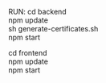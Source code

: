 RUN: 
cd backend  
npm update  
sh generate-certificates.sh  
npm start  
 
cd frontend  
npm update  
npm start 
